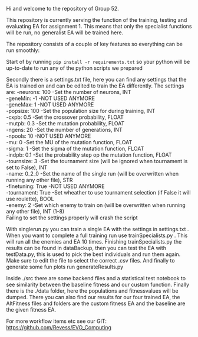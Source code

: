 Hi and welcome to the repository of Group 52.
  
This repository is currently serving the function of the training, testing and evaluating EA for assignment 1. 
This means that only the specialist functions will be run, no generalist EA will be trained here.
  
The repository consists of a couple of key features so everything can be run smoothly:
  
Start of by running ```pip install -r requirements.txt``` so your python will be up-to-date to run any of the 
python scripts we prepared
  
Secondly there is a settings.txt file, here you can find any settings that the EA is trained on and can be edited to train the EA
differently.
The settings are:
    -neurons: 100           -Set the number of neurons, INT  
    -geneMin: -1            -NOT USED ANYMORE  
    -geneMax: 1             -NOT USED ANYMORE  
    -popsize: 100           -Set the population size for during training, INT  
    -cxpb: 0.5              -Set the crossover probability, FLOAT  
    -mutpb: 0.3             -Set the mutation probability, FLOAT  
    -ngens: 20              -Set the number of generations, INT  
    -npools: 10             -NOT USED ANYMORE  
    -mu: 0                  -Set the MU of the mutation function, FLOAT  
    -sigma: 1               -Set the sigma of the mutation function, FLOAT  
    -indpb: 0.1             -Set the probability step op the mutation function, FLOAT  
    -tournsize: 3           -Set the tournament size (will be ignored when tournament is set to False), INT  
    -name: 0_2_0            -Set the name of the single run (will be overwritten when running any other file), STR  
    -finetuning: True       -NOT USED ANYMORE  
    -tournament: True       -Set wheather to use tournament selection (if False it will use roulette), BOOL  
    -enemy: 2               -Set which enemy to train on (will be overwritten when running any other file), INT (1-8)  
Failing to set the settings properly will crash the script
  
With singlerun.py you can train a single EA with the settings in settings.txt .
When you want to complete a full training run use trainSpecialists.py . This will run all the enemies and EA 10 times.
Finishing trainSpecialists.py the results can be found in dataBackup, then you can test the EA with testData.py, this is used to
pick the best individuals and run them again. Make sure to edit the file to select the correct .csv files.
And finally to generate some fun plots run generateResults.py
  
Inside ./src there are some backend files and a statistical test notebook to see similarity between the baseline fitness and our custom 
function.
Finally there is the ./data folder, here the populations and fitnessvalues will be dumped. There you can also find our results for our four trained EA, the AltFitness files and folders are the custom fitness EA and the baseline are the given fitness EA.
  
For more workflow items etc see our GIT: https://github.com/Revess/EVO_Computing
